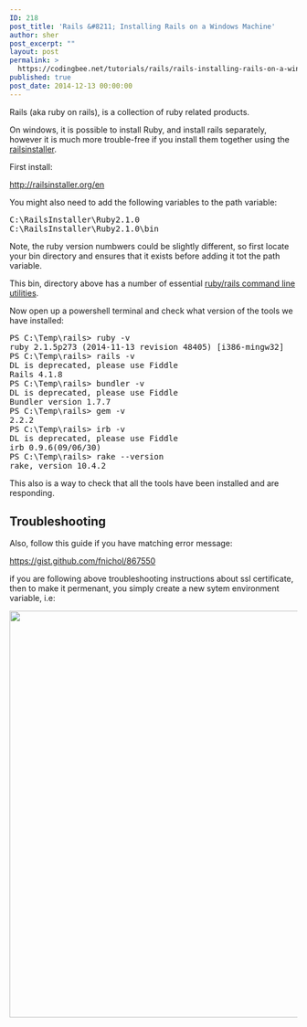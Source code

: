 ```yaml
---
ID: 218
post_title: 'Rails &#8211; Installing Rails on a Windows Machine'
author: sher
post_excerpt: ""
layout: post
permalink: >
  https://codingbee.net/tutorials/rails/rails-installing-rails-on-a-windows-machine
published: true
post_date: 2014-12-13 00:00:00
---
```

Rails (aka ruby on rails), is a collection of ruby related products. 

On windows, it is possible to install Ruby, and install rails separately, however it is much more trouble-free if you install them together using the <a href="http://railsinstaller.org/en">railsinstaller</a>.    


First install:

http://railsinstaller.org/en

You might also need to add the following variables to the path variable:

<pre>
C:\RailsInstaller\Ruby2.1.0
C:\RailsInstaller\Ruby2.1.0\bin    </pre>

Note, the ruby version numbwers could be slightly different, so first locate your bin directory and ensures that it exists before adding it tot the path variable. 

This bin, directory above has a number of essential <a href="http://codingbee.net/tutorials/ruby/ruby-command-line-utilities/" title="Ruby - Command Line Utilities">ruby/rails command line utilities</a>. 

Now open up a powershell terminal and check what version of the tools we have installed:


<pre>
PS C:\Temp\rails> ruby -v
ruby 2.1.5p273 (2014-11-13 revision 48405) [i386-mingw32]
PS C:\Temp\rails> rails -v
DL is deprecated, please use Fiddle
Rails 4.1.8
PS C:\Temp\rails> bundler -v
DL is deprecated, please use Fiddle
Bundler version 1.7.7
PS C:\Temp\rails> gem -v
2.2.2
PS C:\Temp\rails> irb -v
DL is deprecated, please use Fiddle
irb 0.9.6(09/06/30)
PS C:\Temp\rails> rake --version
rake, version 10.4.2
</pre>

This also is a way to check that all the tools have been installed and are responding. 



<h2>Troubleshooting</h2>



Also, follow this guide if you have matching error message:

https://gist.github.com/fnichol/867550

if you are following above troubleshooting instructions about ssl certificate, then to make it permenant, you simply create a new  sytem environment variable, i.e:

<a href="http://codingbee.net/wp-content/uploads/2014/12/system-environment-variable.png"><img src="http://codingbee.net/wp-content/uploads/2014/12/system-environment-variable.png" alt="" width="1233" height="712" class="alignnone size-full wp-image-2211" /></a>